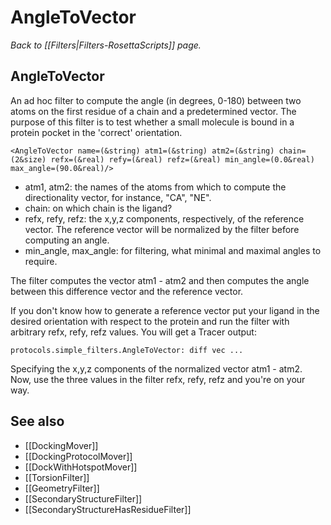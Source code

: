 # AngleToVector
*Back to [[Filters|Filters-RosettaScripts]] page.*
## AngleToVector

An ad hoc filter to compute the angle (in degrees, 0-180) between two atoms on the first residue of a chain and a predetermined vector. The purpose of this filter is to test whether a small molecule is bound in a protein pocket in the 'correct' orientation.

```
<AngleToVector name=(&string) atm1=(&string) atm2=(&string) chain=(2&size) refx=(&real) refy=(&real) refz=(&real) min_angle=(0.0&real) max_angle=(90.0&real)/>
```
-  atm1, atm2: the names of the atoms from which to compute the directionality vector, for instance, "CA", "NE".
-  chain: on which chain is the ligand?
-  refx, refy, refz: the x,y,z components, respectively, of the reference vector. The reference vector will be normalized by the filter before computing an angle.
-  min_angle, max_angle: for filtering, what minimal and maximal angles to require.

The filter computes the vector atm1 - atm2 and then computes the angle between this difference vector and the reference vector.

If you don't know how to generate a reference vector put your ligand in the desired orientation with respect to the protein and run the filter with arbitrary refx, refy, refz values. You will get a Tracer output:

    protocols.simple_filters.AngleToVector: diff vec ...

Specifying the x,y,z components of the normalized vector atm1 - atm2. Now, use the three values in the filter refx, refy, refz and you're on your way.

## See also

* [[DockingMover]]
* [[DockingProtocolMover]]
* [[DockWithHotspotMover]]
* [[TorsionFilter]]
* [[GeometryFilter]]
* [[SecondaryStructureFilter]]
* [[SecondaryStructureHasResidueFilter]]
